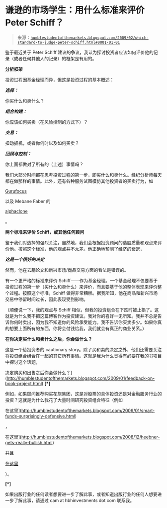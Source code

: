 <!--yml

分类：未分类

date: 2024-05-18 00:58:40

-->

# 谦逊的市场学生：用什么标准来评价 Peter Schiff？

> 来源：[`humblestudentofthemarkets.blogspot.com/2009/02/which-standard-to-judge-peter-schiff.html#0001-01-01`](https://humblestudentofthemarkets.blogspot.com/2009/02/which-standard-to-judge-peter-schiff.html#0001-01-01)

鉴于最近关于 Peter Schiff 建议的争议，我认为探讨投资者应该如何评价他的记录（或者任何其他人的记录）的框架是有用的。

**分析框架**

投资过程因基金经理而异，但这是投资过程的基本概述：

***选择：***

你买什么和卖什么？

***组合构建：***

你应该如何买卖（在风险控制的方式下）？

***交易：***

扣动扳机，或者你何时以及如何买卖？

***回顾与控制：***

你上面都做对了所有的（上述）事情吗？

我们大部分时间都在思考投资过程的第一步，即买什么和卖什么。经纪分析师每天都在做那样的事情。此外，还有各种服务试图模仿其他投资者的买卖行为，如

[Gurufocus](http://www.gurufocus.com/)

以及 Mebane Faber 的

[alphaclone](http://www.alphaclone.com/)

。

**两个标准来评价 Schiff，或其他任何顾问**

鉴于我们对选择的强烈关注，自然地，我们会根据投资顾问的选股质量和观点来评价他。按照这个标准，他的观点并不太差。他正确地预测了经济的衰退，

***这是一个很好的决定***

然而，他在去耦论文和新兴市场/商品交易方面的看法是错误的。

有一个更严格的标准来评价 Schiff——作为基金经理。一个基金经理不仅要基于投资过程的第一步（买什么和卖什么）来评价，而且要基于他的整体表现来评价整个过程。按照这个标准，Schiff 做得非常糟糕。据我所知，他在商品和新兴市场交易中停留时间过长，因此表现受到影响。

（顺便说一下，我的观点与 Schiff 相似，但我的投资组合在下跌时被止损了。这就是为什么我不把这篇博客作为投资建议。我对你的喜好一无所知。我并不总是告诉你何时卖出，因为我不知道你的风险承受能力。我不告诉你买卖多少。如果你真的想要上面所有的东西，你将会付钱给我，我们就会有真正的商业关系。）

**在你决定买什么和卖什么之后，你会做什么？**

这是一个给投资者的 cautionary story。除了买和卖的决定之外，他们还需要关注将投资组合组合在一起的其它所有事情。这就是我为什么觉得有必要在我的书项目中探讨这个话题，

决定购买和出售之后你会做什么？](http://humblestudentofthemarkets.blogspot.com/2009/01/feedback-on-book-project.html) **[*]**

例如，如果顾问推荐购买花旗集团，这是对股票的具体投资还是对金融服务行业的投资？这就是为什么我花了大量时间研究投资组合特征（例如

在这里](http://humblestudentofthemarkets.blogspot.com/2009/01/smart-funds-surprisingly-defensive.html)

，

在这里](http://humblestudentofthemarkets.blogspot.com/2008/12/heebner-gets-really-bullish.html)

并且

[在这里](http://humblestudentofthemarkets.blogspot.com/2008/12/more-on-cgm-focus-record.html)

）。

**[*]**

如果出版行业的任何读者想要进一步了解此事，或者知道出版行业的任何人想要进一步了解此事，请通过 cam at hbhinvestments dot com 联系我。
